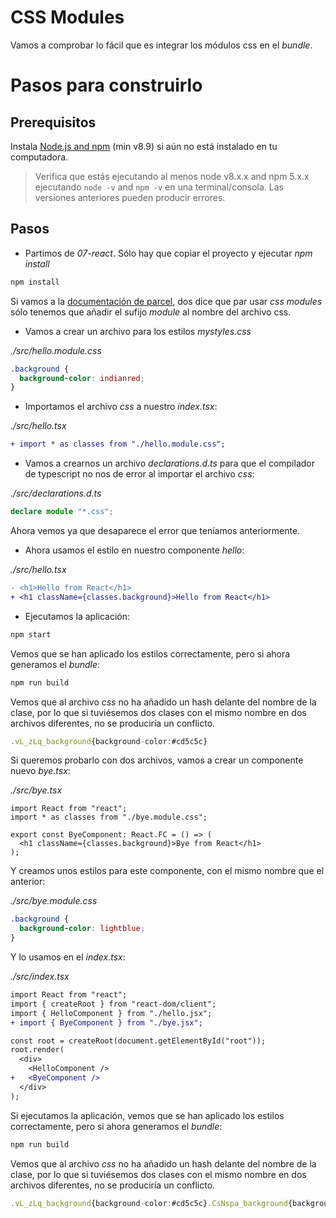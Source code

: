 # CSS Modules

Vamos a comprobar lo fácil que es integrar los módulos css en el _bundle_.

# Pasos para construirlo

## Prerequisitos

Instala [Node.js and npm](https://nodejs.org/en/) (min v8.9) si aún no está instalado en tu computadora.

> Verifica que estás ejecutando al menos node v8.x.x and npm 5.x.x ejecutando `node -v` and `npm -v` en una terminal/consola. Las versiones anteriores pueden producir errores.

## Pasos

- Partimos de _07-react_. Sólo hay que copiar el proyecto y ejecutar _npm install_

```bash
npm install
```

Si vamos a la [documentación de parcel](https://parceljs.org/languages/css/), dos dice que par usar _css modules_ sólo tenemos que añadir el sufijo _module_ al nombre del archivo css.

- Vamos a crear un archivo para los estilos _mystyles.css_

_./src/hello.module.css_

```css
.background {
  background-color: indianred;
}
```

- Importamos el archivo _css_ a nuestro _index.tsx_:

_./src/hello.tsx_

```diff
+ import * as classes from "./hello.module.css";
```

- Vamos a crearnos un archivo _declarations.d.ts_ para que el compilador de typescript no nos de error al importar el archivo _css_:

_./src/declarations.d.ts_

```typescript
declare module "*.css";
```

Ahora vemos ya que desaparece el error que teníamos anteriormente.

- Ahora usamos el estilo en nuestro componente _hello_:

_./src/hello.tsx_

```diff
- <h1>Hello from React</h1>
+ <h1 className={classes.background}>Hello from React</h1>
```

- Ejecutamos la aplicación:

```bash
npm start
```

Vemos que se han aplicado los estilos correctamente, pero si ahora generamos el _bundle_:

```bash
npm run build
```

Vemos que al archivo _css_ no ha añadido un hash delante del nombre de la clase, por lo que si tuviésemos dos clases con el mismo nombre en dos archivos diferentes, no se produciría un conflicto.

```typescript
.vL_zLq_background{background-color:#cd5c5c}
```

Si queremos probarlo con dos archivos, vamos a crear un componente nuevo _bye.tsx_:

_./src/bye.tsx_

```tsx
import React from "react";
import * as classes from "./bye.module.css";

export const ByeComponent: React.FC = () => (
  <h1 className={classes.background}>Bye from React</h1>
);
```

Y creamos unos estilos para este componente, con el mismo nombre que el anterior:

_./src/bye.module.css_

```css
.background {
  background-color: lightblue;
}
```

Y lo usamos en el _index.tsx_:

_./src/index.tsx_

```diff
import React from "react";
import { createRoot } from "react-dom/client";
import { HelloComponent } from "./hello.jsx";
+ import { ByeComponent } from "./bye.jsx";

const root = createRoot(document.getElementById("root"));
root.render(
  <div>
    <HelloComponent />
+   <ByeComponent />
  </div>
);
```

Si ejecutamos la aplicación, vemos que se han aplicado los estilos correctamente, pero si ahora generamos el _bundle_:

```bash
npm run build
```

Vemos que al archivo _css_ no ha añadido un hash delante del nombre de la clase, por lo que si tuviésemos dos clases con el mismo nombre en dos archivos diferentes, no se produciría un conflicto.

```typescript
.vL_zLq_background{background-color:#cd5c5c}.CsNspa_background{background-color:#add8e6}
```
